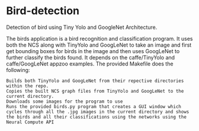 # Bird-detection
Detection of bird using Tiny Yolo and GoogleNet Architecture.

The birds application is a bird recognition and classification program. It uses both the NCS along with TinyYolo and GoogLeNet to take an image and first get bounding boxes for birds in the image and then uses GoogLeNet to further classify the birds found. It depends on the caffe/TinyYolo and caffe/GoogLeNet appzoo examples. The provided Makefile does the following:

    Builds both TinyYolo and GoogLeNet from their repective directories within the repo.
    Copies the built NCS graph files from TinyYolo and GoogLeNet to the current directory.
    Downloads some images for the program to use
    Runs the provided birds.py program that creates a GUI window which cycles through all the .jpg images in the current directory and shows the birds and all their classifications using the networks using the Neural Compute API
